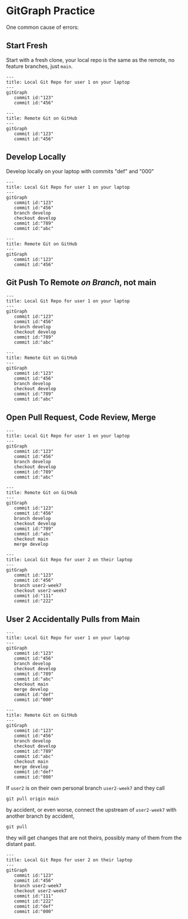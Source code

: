 # GitGraph Practice

One common cause of errors:

## Start Fresh
Start with a fresh clone, your local repo is the same as the remote, no feature branches, just `main`.

```mermaid
---
title: Local Git Repo for user 1 on your laptop
---
gitGraph
   commit id:"123"
   commit id:"456"
```

```mermaid
---
title: Remote Git on GitHub
---
gitGraph
   commit id:"123"
   commit id:"456"
```


## Develop Locally

Develop locally on your laptop with commits "def" and "000"

```mermaid
---
title: Local Git Repo for user 1 on your laptop
---
gitGraph
   commit id:"123"
   commit id:"456"
   branch develop
   checkout develop
   commit id:"789"
   commit id:"abc"
```

```mermaid
---
title: Remote Git on GitHub
---
gitGraph
   commit id:"123"
   commit id:"456"
```

## Git Push To Remote *on Branch*, not main

```mermaid
---
title: Local Git Repo for user 1 on your laptop
---
gitGraph
   commit id:"123"
   commit id:"456"
   branch develop
   checkout develop
   commit id:"789"
   commit id:"abc"
```

```mermaid
---
title: Remote Git on GitHub
---
gitGraph
   commit id:"123"
   commit id:"456"
   branch develop
   checkout develop
   commit id:"789"
   commit id:"abc"
```

## Open Pull Request, Code Review, Merge

```mermaid
---
title: Local Git Repo for user 1 on your laptop
---
gitGraph
   commit id:"123"
   commit id:"456"
   branch develop
   checkout develop
   commit id:"789"
   commit id:"abc"
```

```mermaid
---
title: Remote Git on GitHub
---
gitGraph
   commit id:"123"
   commit id:"456"
   branch develop
   checkout develop
   commit id:"789"
   commit id:"abc"
   checkout main
   merge develop
```

```mermaid
---
title: Local Git Repo for user 2 on their laptop
---
gitGraph
   commit id:"123"
   commit id:"456"
   branch user2-week7
   checkout user2-week7
   commit id:"111"
   commit id:"222"
```


## User 2 Accidentally Pulls from Main

```mermaid
---
title: Local Git Repo for user 1 on your laptop
---
gitGraph
   commit id:"123"
   commit id:"456"
   branch develop
   checkout develop
   commit id:"789"
   commit id:"abc"
   checkout main
   merge develop
   commit id:"def"
   commit id:"000"
```

```mermaid
---
title: Remote Git on GitHub
---
gitGraph
   commit id:"123"
   commit id:"456"
   branch develop
   checkout develop
   commit id:"789"
   commit id:"abc"
   checkout main
   merge develop
   commit id:"def"
   commit id:"000"
```

If `user2` is on their own personal branch `user2-week7` and they
call

```
git pull origin main
```
by accident, or even worse, connect the upstream of `user2-week7` with
another branch by accident,
```
git pull
```

 they will get changes that are not theirs,
possibly many of them from the distant past.

```mermaid
---
title: Local Git Repo for user 2 on their laptop
---
gitGraph
   commit id:"123"
   commit id:"456"
   branch user2-week7
   checkout user2-week7
   commit id:"111"
   commit id:"222"
   commit id:"def"
   commit id:"000"
```
